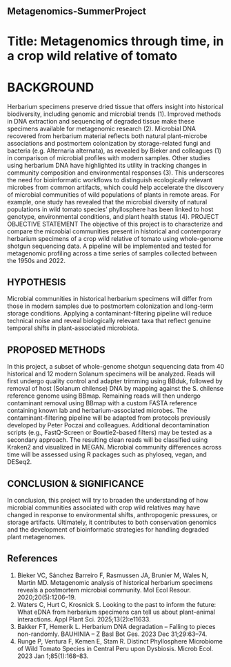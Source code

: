 ## Metagenomics-SummerProject ##

# Title: Metagenomics through time, in a crop wild relative of tomato
# BACKGROUND
Herbarium specimens preserve dried tissue that offers insight into historical biodiversity, including genomic and microbial trends (1). Improved methods in DNA extraction and sequencing of degraded tissue make these specimens available for metagenomic research (2). Microbial DNA recovered from herbarium material reflects both natural plant-microbe associations and postmortem colonization by storage-related fungi and bacteria (e.g. Alternaria alternata), as revealed by Bieker and colleagues (1) in comparison of microbial profiles with modern samples. Other studies using herbarium DNA have highlighted its utility in tracking changes in community composition and environmental responses (3). This underscores the need for bioinformatic workflows to distinguish ecologically relevant microbes from common artifacts, which could help accelerate the discovery of microbial communities of wild populations of plants in remote areas. For example, one study has revealed that the microbial diversity of natural populations in wild tomato species’ phyllosphere has been linked to host genotype, environmental conditions, and plant health status (4).
PROJECT OBJECTIVE STATEMENT
The objective of this project is to characterize and compare the microbial communities present in historical and contemporary herbarium specimens of a crop wild relative of tomato using whole-genome shotgun sequencing data. A pipeline will be implemented and tested for metagenomic profiling across a time series of samples collected between the 1950s and 2022.
## HYPOTHESIS
Microbial communities in historical herbarium specimens will differ from those in modern samples due to postmortem colonization and long-term storage conditions. Applying a contaminant-filtering pipeline will reduce technical noise and reveal biologically relevant taxa that reflect genuine temporal shifts in plant-associated microbiota.
## PROPOSED METHODS
In this project, a subset of whole-genome shotgun sequencing data from 40 historical and 12 modern Solanum specimens will be analyzed. Reads will first undergo quality control and adapter trimming using BBduk, followed by removal of host (Solanum chilense) DNA by mapping against the S. chilense reference genome using BBmap. Remaining reads will then undergo contaminant removal using BBmap with a custom FASTA reference containing known lab and herbarium-associated microbes. The contaminant-filtering pipeline will be adapted from protocols previously developed by Peter Poczai and colleagues. Additional decontamination scripts (e.g., FastQ-Screen or Bowtie2-based filters) may be tested as a secondary approach. The resulting clean reads will be classified using Kraken2 and visualized in MEGAN. Microbial community differences across time will be assessed using R packages such as phyloseq, vegan, and DESeq2.
## CONCLUSION & SIGNIFICANCE
In conclusion, this project will try to broaden the understanding of how microbial communities associated with crop wild relatives may have changed in response to environmental shifts, anthropogenic pressures, or storage artifacts. Ultimately, it contributes to both conservation genomics and the development of bioinformatic strategies for handling degraded plant metagenomes.

## References
1. Bieker VC, Sánchez Barreiro F, Rasmussen JA, Brunier M, Wales N, Martin MD. Metagenomic analysis of historical herbarium specimens reveals a postmortem microbial community. Mol Ecol Resour. 2020;20(5):1206–19.
2. Waters C, Hurt C, Krosnick S. Looking to the past to inform the future: What eDNA from herbarium specimens can tell us about plant–animal interactions. Appl Plant Sci. 2025;13(2):e11633.
3. Bakker FT, Hemerik L. Herbarium DNA degradation – Falling to pieces non-randomly. BAUHINIA – Z Basl Bot Ges. 2023 Dec 31;29:63–74.
4. Runge P, Ventura F, Kemen E, Stam R. Distinct Phyllosphere Microbiome of Wild Tomato Species in Central Peru upon Dysbiosis. Microb Ecol. 2023 Jan 1;85(1):168–83.
